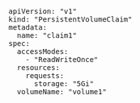 <pre class="file" data-filename="volume-claim.yaml" data-target="replace">
apiVersion: "v1"
kind: "PersistentVolumeClaim"
metadata:
  name: "claim1"
spec:
  accessModes:
    - "ReadWriteOnce"
  resources:
    requests:
      storage: "5Gi"
  volumeName: "volume1"
</pre>
